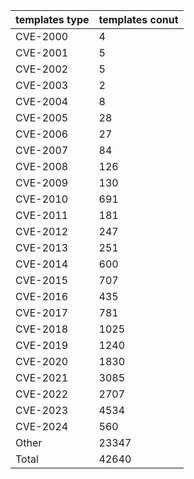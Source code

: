 | templates type | templates conut |
| --- | --- |
| CVE-2000 | 4 |
| CVE-2001 | 5 |
| CVE-2002 | 5 |
| CVE-2003 | 2 |
| CVE-2004 | 8 |
| CVE-2005 | 28 |
| CVE-2006 | 27 |
| CVE-2007 | 84 |
| CVE-2008 | 126 |
| CVE-2009 | 130 |
| CVE-2010 | 691 |
| CVE-2011 | 181 |
| CVE-2012 | 247 |
| CVE-2013 | 251 |
| CVE-2014 | 600 |
| CVE-2015 | 707 |
| CVE-2016 | 435 |
| CVE-2017 | 781 |
| CVE-2018 | 1025 |
| CVE-2019 | 1240 |
| CVE-2020 | 1830 |
| CVE-2021 | 3085 |
| CVE-2022 | 2707 |
| CVE-2023 | 4534 |
| CVE-2024 | 560 |
| Other | 23347 |
| Total | 42640 |
